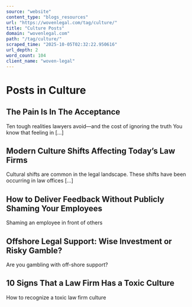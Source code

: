 ```yaml
---
source: "website"
content_type: "blogs_resources"
url: "https://wovenlegal.com/tag/culture/"
title: "Culture Posts"
domain: "wovenlegal.com"
path: "/tag/culture/"
scraped_time: "2025-10-05T02:32:22.950616"
url_depth: 2
word_count: 104
client_name: "woven-legal"
---
```


# Posts in Culture

## The Pain Is In The Acceptance

Ten tough realities lawyers avoid—and the cost of ignoring the truth You know that feeling in […]

## Modern Culture Shifts Affecting Today’s Law Firms

Cultural shifts are common in the legal landscape. These shifts have been occurring in law offices […]

## How to Deliver Feedback Without Publicly Shaming Your Employees

Shaming an employee in front of others

## Offshore Legal Support: Wise Investment or Risky Gamble?

Are you gambling with off-shore support?

## 10 Signs That a Law Firm Has a Toxic Culture

How to recognize a toxic law firm culture